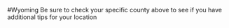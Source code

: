 #Wyoming
 Be sure to check your specific county above to see if you have additional tips for your location
